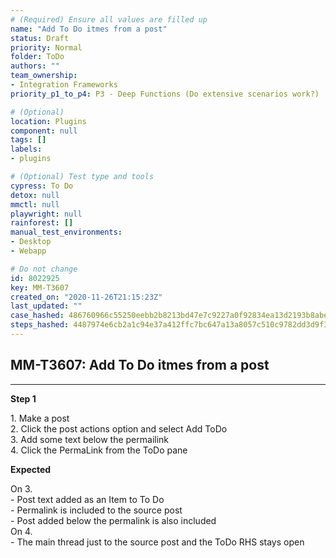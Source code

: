 ```yaml
---
# (Required) Ensure all values are filled up
name: "Add To Do itmes from a post"
status: Draft
priority: Normal
folder: ToDo
authors: ""
team_ownership:
- Integration Frameworks
priority_p1_to_p4: P3 - Deep Functions (Do extensive scenarios work?)

# (Optional)
location: Plugins
component: null
tags: []
labels:
- plugins

# (Optional) Test type and tools
cypress: To Do
detox: null
mmctl: null
playwright: null
rainforest: []
manual_test_environments:
- Desktop
- Webapp

# Do not change
id: 8022925
key: MM-T3607
created_on: "2020-11-26T21:15:23Z"
last_updated: ""
case_hashed: 486760966c55250eebb2b8213bd47e7c9227a0f92834ea13d2193b8abe9d07d46ce8c4cd1b874c8e37a64350d754daf7
steps_hashed: 4487974e6cb2a1c94e37a412ffc7bc647a13a8057c510c9782dd3d9f32ad32acdbc33893ff6d43f3f34d99e0ef97ea8e
---
```


<!-- (Auto-generated) Based on frontmatter's "key" and "name" -->

## MM-T3607: Add To Do itmes from a post

---

**Step 1**

1\. Make a post\
2\. Click the post actions option and select Add ToDo\
3\. Add some text below the permailink\
4\. Click the PermaLink from the ToDo pane

**Expected**

On 3.\
\- Post text added as an Item to To Do\
\- Permalink is included to the source post\
\- Post added below the permalink is also included\
On 4.\
\- The main thread just to the source post and the ToDo RHS stays open
